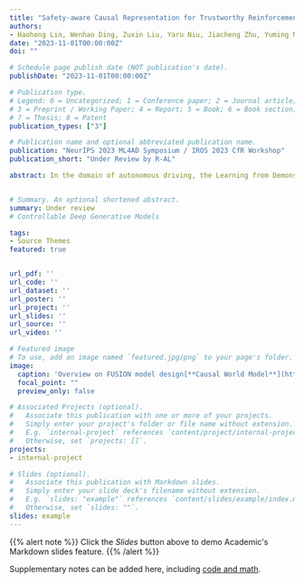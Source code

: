 ```yaml
---
title: "Safety-aware Causal Representation for Trustworthy Reinforcement Learning in Autonomous Driving"
authors:
- Haohong Lin, Wenhao Ding, Zuxin Liu, Yaru Niu, Jiacheng Zhu, Yuming Niu, Ding Zhao
date: "2023-11-01T00:00:00Z"
doi: ""

# Schedule page publish date (NOT publication's date).
publishDate: "2023-11-01T00:00:00Z"

# Publication type.
# Legend: 0 = Uncategorized; 1 = Conference paper; 2 = Journal article;
# 3 = Preprint / Working Paper; 4 = Report; 5 = Book; 6 = Book section;
# 7 = Thesis; 8 = Patent
publication_types: ["3"]

# Publication name and optional abbreviated publication name.
publication: "NeurIPS 2023 ML4AD Symposium / IROS 2023 CfR Workshop"
publication_short: "Under Review by R-AL"

abstract: In the domain of autonomous driving, the Learning from Demonstration (LfD) paradigm has exhibited notable efficacy in addressing sequential decision-making problems. However, consistently achieving safety in varying traffic contexts, especially in safety-critical scenarios, poses a significant challenge due to the long-tailed and unforeseen scenarios absent from offline datasets. In this paper, we introduce the saFety-aware strUctured Scenario representatION (FUSION), a pioneering methodology conceived to facilitate the learning of an adaptive end-to-end driving policy by leveraging structured scenario information. FUSION capitalizes on the causal relationships between decomposed reward, cost, state, and action space, constructing a framework for structured sequential reasoning under dynamic traffic environments. We conduct rigorous evaluations in two typical real-world settings of distribution shift in autonomous vehicles, demonstrating the good balance between safety cost and utility reward of FUSION compared to contemporary state-of-the-art safety-aware LfD baselines. Empirical evidence under diverse driving scenarios attests that FUSION significantly enhances the safety and generalizability of autonomous driving agents, even in the face of challenging and unseen environments. Furthermore, our ablation studies reveal noticeable improvements in the integration of causal representation into the safe offline RL problem.


# Summary. An optional shortened abstract.
summary: Under review
# Controllable Deep Generative Models

tags:
- Source Themes
featured: true


url_pdf: ''
url_code: ''
url_dataset: ''
url_poster: ''
url_project: ''
url_slides: ''
url_source: ''
url_video: ''

# Featured image
# To use, add an image named `featured.jpg/png` to your page's folder. 
image:
  caption: 'Overview on FUSION model design[**Causal World Model**](https://unsplash.com/photos/s9CC2SKySJM)'
  focal_point: ""
  preview_only: false

# Associated Projects (optional).
#   Associate this publication with one or more of your projects.
#   Simply enter your project's folder or file name without extension.
#   E.g. `internal-project` references `content/project/internal-project/index.md`.
#   Otherwise, set `projects: []`.
projects:
- internal-project

# Slides (optional).
#   Associate this publication with Markdown slides.
#   Simply enter your slide deck's filename without extension.
#   E.g. `slides: "example"` references `content/slides/example/index.md`.
#   Otherwise, set `slides: ""`.
slides: example
---
```


{{% alert note %}}
Click the *Slides* button above to demo Academic's Markdown slides feature.
{{% /alert %}}

Supplementary notes can be added here, including [code and math](https://sourcethemes.com/academic/docs/writing-markdown-latex/).
